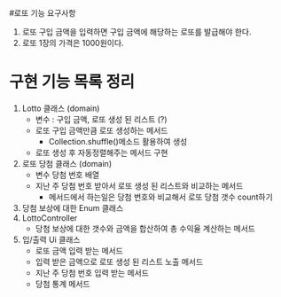 #로또 기능 요구사항 
1. 로또 구입 금액을 입력하면 구입 금액에 해당하는 로또를 발급해야 한다.
2. 로또 1장의 가격은 1000원이다.

# 구현 기능 목록 정리
1. Lotto 클래스 (domain)
    - 변수 : 구입 금액, 로또 생성 된 리스트 (?)
    - 로또 구입 금액만큼 로또 생성하는 메서드 
        - Collection.shuffle()메소드 활용하여 생성
    - 로또 생성 후 자동정렬해주는 메서드 구현 
2. 로또 당첨 클래스 (domain)
    - 변수 당첨 번호 배열 
    - 지난 주 당첨 번호 받아서 로또 생성 된 리스트와 비교하는 메서드
        - 메서드에서 하는일은 당첨 번호와 비교해서 로또 당첨 갯수 count하기 
3. 당첨 보상에 대한 Enum 클래스 
4. LottoController 
    - 당첨 보상에 대한 갯수와 금액을 합산하여 총 수익율 계산하는 메서드 
5. 입/출력 Ui 클래스
    - 로또 금액 입력 받는 메서드
    - 입력 받은 금액으로 로또 생성 된 리스트 노출 메서드
    - 지난 주 당첨 번호 입력 받는 메서드
    - 당첨 통계 메서드  
